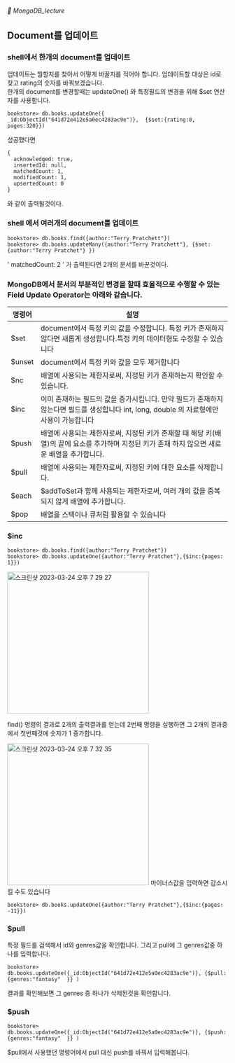 ###### :cactus:  MongoDB_lecture

## Document를 업데이트
### shell에서 한개의 document를 업데이트 
업데이트는 뭘할지를 찾아서 어떻게 바꿀지를 적어야 합니다. 업데이트할 대상은 id로 찾고 rating의 숫자를 바꿔보겠습니다.  
한개의 document를 변경할때는 updateOne() 와 특정필드의 변경을 위해 $set 연산자를 사용합니다. 
``` 
bookstore> db.books.updateOne({ _id:ObjectId("641d72e412e5a0ec4283ac9e")},  {$set:{rating:8, pages:320}})
```   
성공했다면 
```
{
  acknowledged: true,
  insertedId: null,
  matchedCount: 1,
  modifiedCount: 1,
  upsertedCount: 0
}
``` 
와 같이 출력될것이다.  

### shell 에서 여러개의 document를 업데이트

```
bookstore> db.books.find({author:"Terry Pratchett"}) 
bookstore> db.books.updateMany({author:"Terry Pratchett"}, {$set: {author:"Terry Pratchet"} })
```  
' matchedCount: 2 ' 가 출력된다면 2개의 문서를 바꾼것이다.  


### MongoDB에서 문서의 부분적인 변경을 할때 효율적으로 수행할 수 있는 Field Update Operator는 아래와 같습니다.  
|명령어 | 설명 | 
|---|---|
|$set | document에서 특정 키의 값을 수정합니다. 특정 키가 존재하지 않다면 새롭게 생성합니다.특정 키의 데이터형도 수정할 수 있습니다 |
|$unset | document에서 특정 키와 값을 모두 제거합니다 |
|$nc|  배열에 사용되는 제한자로써, 지정된 키가 존재하는지 확인할 수 있습니다. |
|$inc | 이미 존재하는 필드의 값을 증가시킵니다. 만약 필드가 존재하지 않는다면 필드를 생성합니다  int, long, double 의 자료형에만 사용이 가능합니다|
| $push | 배열에 사용되는 제한자로써, 지정된 키가 존재할 때 해당 키(배열)의 끝에 요소를 추가하며 지정된 키가 존재 하지 않으면 새로운 배열을 추가합니다.  |
|$pull | 배열에 사용되는 제한자로써, 지정된 키에 대한 요소를 삭제합니다. |
|$each | $addToSet과 함께 사용되는 제한자로써, 여러 개의 값을 중복되지 않게 배열에 추가합니다. |
|$pop | 배열을 스택이나 큐처럼 활용할 수 있습니다 |


### $inc 
```
bookstore> db.books.find({author:"Terry Pratchet"})
bookstore> db.books.updateOne({author:"Terry Pratchet"},{$inc:{pages: 1}})
```
<img width="324" alt="스크린샷 2023-03-24 오후 7 29 27" src="https://user-images.githubusercontent.com/48478079/227497973-01e61f93-9ea5-404d-941e-1fae4972cebf.png">

find() 명령의 결과로 2개의 출력결과를 얻는데 2번째 명령을 실행하면 그 2개의 결과중에서 첫번째것에 숫자가 1 증가합니다. 

<img width="324" alt="스크린샷 2023-03-24 오후 7 32 35" src="https://user-images.githubusercontent.com/48478079/227498230-d42226fc-764b-4926-9208-abc922a65ae0.png">     
마이너스값을 입력하면  감소시킬 수도 있습니다   

```
bookstore> db.books.updateOne({author:"Terry Pratchet"},{$inc:{pages: -11}})
```   

### $pull  
특정 필드를 검색해서 id와 genres값을 확인합니다. 그리고 pull에 그 genres값중 하나를 입력합니다.  
```
bookstore> db.books.updateOne({_id:ObjectId("641d72e412e5a0ec4283ac9e")}, {$pull: {genres:"fantasy"  }} )
```    
결과를 확인해보면 그 genres 중 하나가 삭제된것을 확인합니다.   
### $push 
```
bookstore> db.books.updateOne({_id:ObjectId("641d72e412e5a0ec4283ac9e")}, {$push: {genres:"fantasy"  }} )
```    
$pull에서 사용했던 명령어에서 pull 대신 push를 바꿔서 입력해봅니다. 




